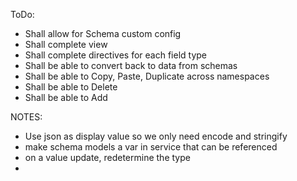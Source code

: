 ToDo:

- Shall allow for Schema custom config
- Shall complete view
- Shall complete directives for each field type
- Shall be able to convert back to data from schemas
- Shall be able to Copy, Paste, Duplicate across namespaces
- Shall be able to Delete
- Shall be able to Add

NOTES:

- Use json as display value so we only need encode and stringify
- make schema models a var in service that can be referenced
- on a value update, redetermine the type
- 
